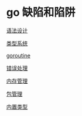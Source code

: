 go 缺陷和陷阱
=====================

[语法设计](grama.md)

[类型系统](type.md)

[goroutine](goroutine.md)

[错误处理](error.md)

[内存管理](memory.md)

[包管理](package.md)

[内置类型](builtin.md)
